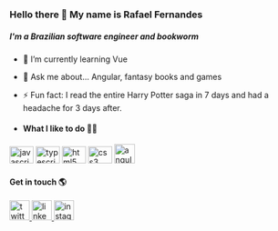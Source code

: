 <h3 align="left">Hello there 👋 My name is Rafael Fernandes</h3>
<h5>I'm a Brazilian software engineer and bookworm <br> </h5>

- 🌱 I’m currently learning Vue
- 💬 Ask me about... Angular, fantasy books and games
- ⚡ Fun fact: I read the entire Harry Potter saga in 7 days and had a headache for 3 days after.

- #### What I like to do 👨‍💻

<div align="left">
  <img src="https://cdn.jsdelivr.net/gh/devicons/devicon/icons/javascript/javascript-original.svg" height="30" width="42" alt="javascript logo"  />
  <img src="https://cdn.jsdelivr.net/gh/devicons/devicon/icons/typescript/typescript-plain.svg" height="30" width="42" alt="typescript logo"  />
  <img src="https://cdn.jsdelivr.net/gh/devicons/devicon/icons/html5/html5-original.svg" height="30" width="42" alt="html5 logo"  />
  <img src="https://cdn.jsdelivr.net/gh/devicons/devicon/icons/css3/css3-original.svg" height="30" width="42" alt="css3 logo"  />
  <img src="https://angular.io/assets/images/logos/angular/angular.png" height="34" width="36" alt="angular logo" />         
</div>

#### Get in touch 🌎

<div align="left">
  <a href="https://twitter.com/Sieglain" target="_blank">
    <img src="https://img.shields.io/badge/Twitter-1DA1F2?style=for-the-badge&logo=twitter&logoColor=white" height="35" alt="twitter logo"  />
  </a>
  <a href="https://www.linkedin.com/in/rafael-s-fernandes/" target="_blank">
    <img src="https://img.shields.io/static/v1?message=LinkedIn&logo=linkedin&label=&color=0077B5&logoColor=white&labelColor=&style=for-the-badge" height="35" alt="linkedin logo"  />
  </a>
 <a href="https://www.instagram.com/fernandes_.rafael/" target="_blank">
    <img src="https://img.shields.io/badge/Instagram-E4405F?style=for-the-badge&logo=instagram&logoColor=white" height="35" alt="instagram logo"  />
  </a>

</div>
<!--
**rsfernandes91/rsfernandes91** is a ✨ _special_ ✨ repository because its `README.md` (this file) appears on your GitHub profile.

Here are some ideas to get you started:


-->
